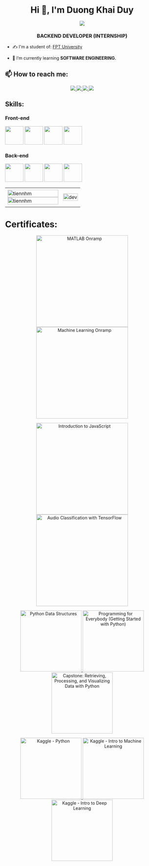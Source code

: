 <h1 align="center">Hi 👋, I'm Duong Khai Duy</h1>
<p align="center"><img src="https://img.icons8.com/color/48/000000/vietnam-circular.png"/></p>
<h3 align="center">BACKEND DEVELOPER (INTERNSHIP)</h3>

- ✍ I'm a student of: [FPT University](https://daihoc.fpt.edu.vn)

- 🌱 I’m currently learning **SOFTWARE ENGINEERING.**


## 📫 How to reach me:
<p align="center">
  <a href="https://www.linkedin.com/in/duy-d%C6%B0%C6%A1ng-738033248/" target="_blank">
    <img src="https://img.icons8.com/fluent/48/000000/linkedin.png"/>
  </a>
  <a href="https://www.facebook.com/profile.php?id=100024258944305" alt="Facebook">
    <img src="https://img.icons8.com/fluent/48/000000/facebook-new.png" target="_blank" />
  </a> 
  <a href="https://github.com/DuyDuongKhai" alt="Github">
    <img src="https://img.icons8.com/fluent/48/000000/github.png"/>
  </a> 
  <a href="mailto:duongkhaiduy5@gmail.com" alt="Email">
    <img src="https://img.icons8.com/fluent/48/000000/mailing.png"/>
  </a>
</p>

## Skills:
<p align="center">
<h3>Front-end</h3> 
   <img src="https://cdn-icons-png.flaticon.com/512/919/919827.png" width="60" height="60"/>
   <img src="https://upload.wikimedia.org/wikipedia/commons/thumb/d/d5/CSS3_logo_and_wordmark.svg/1200px-CSS3_logo_and_wordmark.svg.png" width="60" height="60"/> 
   <img src="https://ih1.redbubble.net/image.382749689.2902/mp,504x498,matte,f8f8f8,t-pad,600x600,f8f8f8.u2.jpg" width="60" height="60"/>
   <img src="https://media.techmaster.vn/api/fileman/Uploads/users/6551/boostrap-4/icon.png" width="60" height="60"/>
 <h3>Back-end</h3> 
  <img src="https://banner2.cleanpng.com/20190623/uxe/kisspng-logo-java-development-kit-portable-network-graphic-5d0f25d6871765.6875406615612738145533.jpg" width="60" height="60"/>
   <img src="https://seeklogo.com/images/C/c-logo-43CE78FF9C-seeklogo.com.png" width="60" height="60"/>
    <img src="https://play-lh.googleusercontent.com/uGqP7F-E_eaEwTb3hMz63MWf0YKRSK6n9INBwibBSOrGDg6B3sd-ACuqNrR312ohdQ" width="60" height="60"/>
     <img src="https://ih1.redbubble.net/image.382749689.2902/mp,504x498,matte,f8f8f8,t-pad,600x600,f8f8f8.u2.jpg" width="60" height="60"/>
  
</p>

<table style="width:100%;">
  <tr>
    <td>
      <img src="https://github-readme-stats.vercel.app/api/top-langs/?username=tiennhm&bg_color=FFFFFF00&text_color=179fa3&layout=compact&hide=CSS&langs_count=10&custom_title=Top%20ngôn%20ngữ%20được%20dùng" alt="tiennhm" width="100%"/>
      <img src="https://github-readme-stats.vercel.app/api?username=tiennhm&bg_color=FFFFFF00&text_color=179fa3&show_icons=true&count_private=true&include_all_commits=true&custom_title=Hoạt%20động%20trên%20Github" alt="tiennhm" width="100%"/>
    </td>
    <td>
      <p align="center"> 
        <img src="https://cdn.dribbble.com/users/1059583/screenshots/4171367/coding-freak.gif" alt="dev" width="100%"/>
      </p>
    </td>
  </tr>
</table>

# Certificates:

<p align="center">
  <a href="https://matlabacademy.mathworks.com/progress/share/certificate.html?id=c2f444b8-d6ce-4eef-9934-48d7fa7da2d1">
    <img alt="MATLAB Onramp" title="MATLAB Onramp" src="certificates/MATLAB-Onramp-certificate.png" width="300px" />
  </a>
  <a href="https://matlabacademy.mathworks.com/progress/share/certificate.html?id=ad7fb8de-67d7-487f-95ee-f3871a61b1e1">
    <img alt="Machine Learning Onramp" title="Machine Learning Onramp" src="certificates/Machine-Learning-Onramp-certificate.png" width="300px" />
  </a>
</p>

<p align="center">
  <a href="https://www.coursera.org/account/accomplishments/certificate/XFNU3UXCK5DG">
    <img alt="Introduction to JavaScript" title="Introduction to JavaScript" src="certificates/Coursera%20XFNU3UXCK5DG.png" width="300px" />
  </a>
  <a href="https://www.coursera.org/account/accomplishments/certificate/MBSDFCKQ9X8E">
    <img alt="Audio Classification with TensorFlow" title="Audio Classification with TensorFlow" src="certificates/Coursera%20MBSDFCKQ9X8E.png" width="300px" />
  </a>
</p>

<p align="center">
  <a href="https://www.coursera.org/account/accomplishments/certificate/PQMJRCLM7BCQ">
    <img alt="Python Data Structures" title="Python Data Structures" src="certificates/Coursera%20PQMJRCLM7BCQ.png" width="200px" />
  </a>
  <a href="https://www.coursera.org/account/accomplishments/certificate/V7MK7JDL96DU">
    <img alt="Programming for Everybody (Getting Started with Python)" title="Programming for Everybody (Getting Started with Python)" src="certificates/Coursera%20V7MK7JDL96DU.png" width="200px" />
  </a>
  <a href="https://www.coursera.org/account/accomplishments/certificate/DVXXD98ESKLP">
    <img alt="Capstone: Retrieving, Processing, and Visualizing Data with Python" title="Capstone: Retrieving, Processing, and Visualizing Data with Python" src="certificates/Coursera%20DVXXD98ESKLP.png" width="200px" />
  </a>
</p>

<p align="center">
  <a href="https://www.kaggle.com/learn/certification/nguyenhuynhminhtien/python">
    <img alt="Kaggle - Python" title="Kaggle - Python" src="certificates/Nguyen%20Huynh%20Minh%20Tien%20-%20Python.png" width="200px" />
  </a>
  <a href="https://www.kaggle.com/learn/certification/nguyenhuynhminhtien/intro-to-machine-learning">
    <img alt="Kaggle - Intro to Machine Learning" title="Kaggle - Intro to Machine Learning" src="certificates/Nguyen%20Huynh%20Minh%20Tien%20-%20Intro%20to%20Machine%20Learning.png" width="200px" />
  </a>
  <a href="https://www.kaggle.com/learn/certification/nguyenhuynhminhtien/intro-to-deep-learning">
    <img alt="Kaggle - Intro to Deep Learning" title="Kaggle - Intro to Deep Learning" src="certificates/Nguyen%20Huynh%20Minh%20Tien%20-%20Intro%20to%20Deep%20Learning.png" width="200px" />
  </a>
</p>
